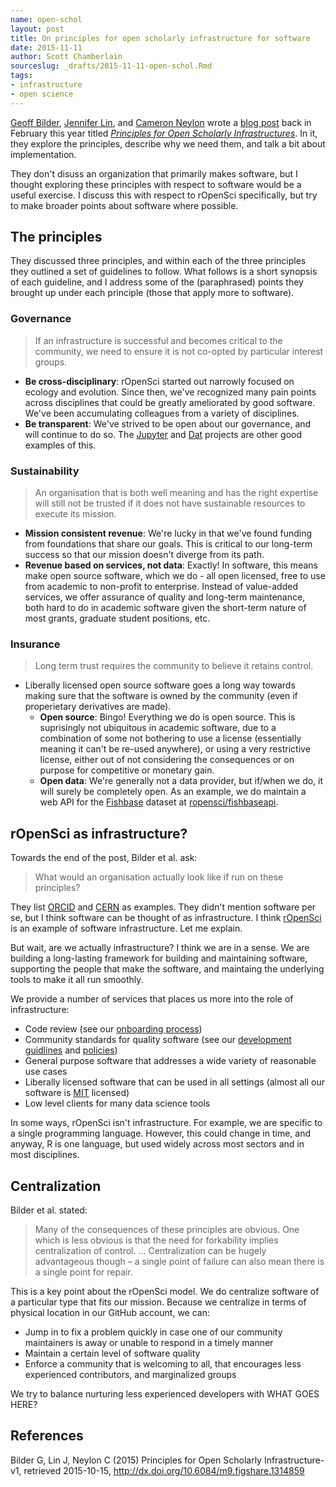 ```yaml
---
name: open-schol
layout: post
title: On principles for open scholarly infrastructure for software
date: 2015-11-11
author: Scott Chamberlain
sourceslug: _drafts/2015-11-11-open-schol.Rmd
tags:
- infrastructure
- open science
---
```


[Geoff Bilder][geoff], [Jennifer Lin][jlin], and [Cameron Neylon][cam] wrote a [blog post][post] back in February this year titled [_Principles for Open Scholarly Infrastructures_][post]. In it, they explore the principles, describe why we need them, and talk a bit about implementation.

They don't disuss an organization that primarily makes software, but I thought exploring these principles with respect to software would be a useful exercise. I discuss this with respect to rOpenSci specifically, but try to make broader points about software where possible.

## The principles

They discussed three principles, and within each of the three principles they outlined a set of guidelines to follow. What follows is a short synopsis of each guideline, and I address some of the (paraphrased) points they brought up under each principle (those that apply more to software).

### Governance

> If an infrastructure is successful and becomes critical to the community, we need to ensure it is not co-opted by particular interest groups.


* __Be cross-disciplinary__: rOpenSci started out narrowly focused on ecology and evolution. Since then, we've recognized many pain points across disciplines that could be greatly ameliorated by good software. We've been accumulating colleagues from a variety of disciplines.
* __Be transparent__: We've strived to be open about our governance, and will continue to do so. The [Jupyter][jupyter] and [Dat][dat] projects are other good examples of this.

### Sustainability

> An organisation that is both well meaning and has the right expertise will still not be trusted if it does not have sustainable resources to execute its mission.


* __Mission consistent revenue__: We're lucky in that we've found funding from foundations that share our goals. This is critical to our long-term success so that our mission doesn't diverge from its path.
* __Revenue based on services, not data__: Exactly! In software, this means make open source software, which we do - all open licensed, free to use from academic to non-profit to enterprise. Instead of value-added services, we offer assurance of quality and long-term maintenance, both hard to do in academic software given the short-term nature of most grants, graduate student positions, etc.

### Insurance

> Long term trust requires the community to believe it retains control.


* Liberally licensed open source software goes a long way towards making sure that the software is owned by the community (even if properietary derivatives are made).
    * __Open source__: Bingo! Everything we do is open source. This is suprisingly not ubiquitous in academic software, due to a combination of some not bothering to use a license (essentially meaning it can't be re-used anywhere), or using a very restrictive license, either out of not considering the consequences or on purpose for competitive or monetary gain.
    * __Open data__: We're generally not a data provider, but if/when we do, it will surely be completely open. As an example, we do maintain a web API for the [Fishbase](http://www.fishbase.org/) dataset at [ropensci/fishbaseapi](https://github.com/ropensci/fishbaseapi/).

## rOpenSci as infrastructure?

Towards the end of the post, Bilder et al. ask:

> What would an organisation actually look like if run on these principles?

They list [ORCID][orcid] and [CERN][cern] as examples. They didn't mention software per se, but I think software can be thought of as infrastructure. I think [rOpenSci][ros] is an example of software infrastructure. Let me explain.

But wait, are we actually infrastructure? I think we are in a sense. We are building a long-lasting framework for building and maintaining software, supporting the people that make the software, and maintaing the underlying tools to make it all run smoothly. 

We provide a number of services that places us more into the role of infrastructure:

* Code review (see our [onboarding process][onboarding])
* Community standards for quality software (see our [development guidlines][guide] and [policies][policies])
* General purpose software that addresses a wide variety of reasonable use cases
* Liberally licensed software that can be used in all settings (almost all our software is [MIT][mit] licensed)
* Low level clients for many data science tools

In some ways, rOpenSci isn't infrastructure. For example, we are specific to a single programming language. However, this could change in time, and anyway, R is one language, but used widely across most sectors and in most disciplines. 

## Centralization

Bilder et al. stated:

> Many of the consequences of these principles are obvious. One which is less obvious is that the need for forkability implies centralization of control. ... Centralization can be hugely advantageous though – a single point of failure can also mean there is a single point for repair.

This is a key point about the rOpenSci model. We do centralize software of a particular type that fits our mission. Because we centralize in terms of physical location in our GitHub account, we can:

* Jump in to fix a problem quickly in case one of our community maintainers is away or unable to respond in a timely manner
* Maintain a certain level of software quality
* Enforce a community that is welcoming to all, that encourages less experienced contributors, and marginalized groups

We try to balance nurturing less experienced developers with WHAT GOES HERE?

## References

Bilder G, Lin J, Neylon C (2015) Principles for Open Scholarly Infrastructure-v1, retrieved 2015-10-15, http://dx.doi.org/10.6084/m9.figshare.1314859

[geoff]: http://www.gbilder.com/blog/
[jlin]: https://about.me/jenniferlin
[cam]: http://cameronneylon.net/
[post]: http://cameronneylon.net/blog/principles-for-open-scholarly-infrastructures/
[orcid]: http://orcid.org/
[cern]: http://home.web.cern.ch/
[ros]: http://ropensci.org/
[onboarding]: https://github.com/ropensci/onboarding
[guide]: https://github.com/ropensci/packaging_guide
[policies]: https://github.com/ropensci/policies
[mit]: http://choosealicense.com/licenses/mit/
[jupyter]: http://jupyter.org/
[dat]: http://dat-data.com/
